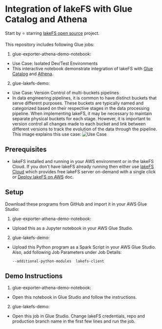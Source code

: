 # Integration of lakeFS with Glue Catalog and Athena

Start by ⭐️ starring [lakeFS open source](https://go.lakefs.io/oreilly-course) project.

This repository includes following Glue jobs:

1. glue-exporter-athena-demo-notebook:
* Use Case: Isolated Dev/Test Environments
* This interactive notebook demonstrate integration of lakeFS with [Glue Catalog](https://docs.lakefs.io/integrations/glue_metastore.html) and [Athena](https://docs.lakefs.io/integrations/athena.html). 

2. glue-lakefs-demo:
* Use Case: Version Control of multi-buckets pipelines
* In data engineering pipelines, it is common to have distinct buckets that serve different purposes. These buckets are typically named and categorized based on their respective stages in the data processing pipeline. When implementing lakeFS, it may be necessary to maintain separate physical buckets for each stage. However, it is important to version control all changes made to each bucket and link between different versions to track the evolution of the data through the pipeline. This image explains this use case:
![Use Case](Images/glue-lakefs-demo-use-case.png)

## Prerequisites
* lakeFS installed and running in your AWS environment or in the lakeFS Cloud. If you don't have lakeFS already running then either use [lakeFS Cloud](https://lakefs.cloud/) which provides free lakeFS server on-demand with a single click or [Deploy lakeFS on AWS](https://docs.lakefs.io/howto/deploy/aws.html) doc.


## Setup

Download these programs from GitHub and import it in your AWS Glue Studio:
1. glue-exporter-athena-demo-notebook:
* Upload this as a Jupyter notebook in your AWS Glue Studio.

2. glue-lakefs-demo:
* Upload this Python program as a Spark Script in your AWS Glue Studio. Also, add following Job Parameters under Job Details:

      --additional-python-modules  lakefs-client

## Demo Instructions

1. glue-exporter-athena-demo-notebook:
* Open this notebook in Glue Studio and follow the instructions.

2. glue-lakefs-demo:
* Open this job in Glue Studio. Change lakeFS credentials, repo and production branch name in the first few lines and run the job.
